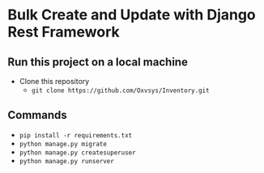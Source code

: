 # Bulk Create and Update with Django Rest Framework

## Run this project on a local machine

* Clone this repository
  * `git clone https://github.com/Oxvsys/Inventory.git`
  
## Commands
* `pip install -r requirements.txt`
* `python manage.py migrate`
* `python manage.py createsuperuser`
* `python manage.py runserver`